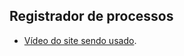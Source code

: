 

## Registrador de processos

- [Vídeo do site sendo usado](https://www.youtube.com/watch?v=HX3_66iGyKM).
